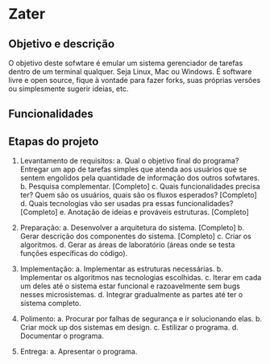 # Zater
## Objetivo e descrição
O objetivo deste sofwtare é emular um sistema gerenciador de tarefas dentro de um terminal qualquer. Seja Linux, Mac ou Windows. É software livre e open source, fique à vontade para fazer forks, suas próprias versões ou simplesmente sugerir ideias, etc.
## Funcionalidades

## Etapas do projeto
1. Levantamento de requisitos:
	a. Qual o objetivo final do programa? Entregar um app de tarefas simples que atenda aos usuários que se sentem engolidos pela quantidade de informação dos outros sofwtares.
	b. Pesquisa complementar. [Completo]
	c. Quais funcionalidades precisa ter? Quem são os usuários, quais são os fluxos esperados? [Completo]
	d. Quais tecnologias vão ser usadas pra essas funcionalidades? [Completo]
	e. Anotação de ideias e prováveis estruturas. [Completo]

3. Preparação:
	a. Desenvolver a arquitetura do sistema. [Completo]
	b. Gerar descrição dos componentes do sistema. [Completo]
	c. Criar os algoritmos. 
	d. Gerar as áreas de laboratório (áreas onde se testa funções específicas do código).

4. Implementação:
	a. Implementar as estruturas necessárias.
	b. Implementar os algoritmos nas tecnologias escolhidas.
	c. Iterar em cada um deles até o sistema estar funcional e razoavelmente sem bugs nesses microsistemas.
	d. Integrar gradualmente as partes até ter o sistema completo.

5. Polimento:
	a. Procurar por falhas de segurança e ir solucionando elas.
	b. Criar mock up dos sistemas em design.
	c. Estilizar o programa.
	d. Documentar o programa.

6. Entrega:
	a. Apresentar o programa.
